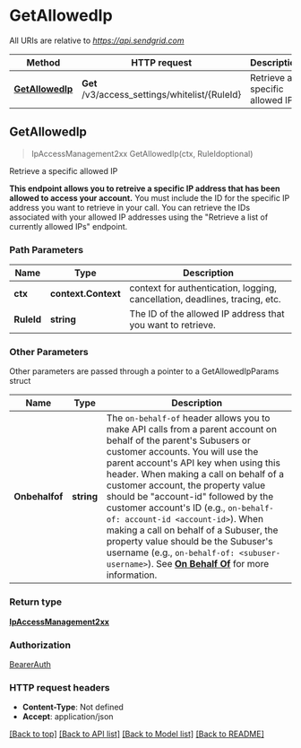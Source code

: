# GetAllowedIp

All URIs are relative to *https://api.sendgrid.com*

Method | HTTP request | Description
------------- | ------------- | -------------
[**GetAllowedIp**](GetAllowedIp.md#GetAllowedIp) | **Get** /v3/access_settings/whitelist/{RuleId} | Retrieve a specific allowed IP



## GetAllowedIp

> IpAccessManagement2xx GetAllowedIp(ctx, RuleIdoptional)

Retrieve a specific allowed IP

**This endpoint allows you to retreive a specific IP address that has been allowed to access your account.**  You must include the ID for the specific IP address you want to retrieve in your call. You can retrieve the IDs associated with your allowed IP addresses using the \"Retrieve a  list of currently allowed IPs\" endpoint.

### Path Parameters


Name | Type | Description
------------- | ------------- | -------------
**ctx** | **context.Context** | context for authentication, logging, cancellation, deadlines, tracing, etc.
**RuleId** | **string** | The ID of the allowed IP address that you want to retrieve.

### Other Parameters

Other parameters are passed through a pointer to a GetAllowedIpParams struct


Name | Type | Description
------------- | ------------- | -------------
**Onbehalfof** | **string** | The `on-behalf-of` header allows you to make API calls from a parent account on behalf of the parent's Subusers or customer accounts. You will use the parent account's API key when using this header. When making a call on behalf of a customer account, the property value should be \"account-id\" followed by the customer account's ID (e.g., `on-behalf-of: account-id <account-id>`). When making a call on behalf of a Subuser, the property value should be the Subuser's username (e.g., `on-behalf-of: <subuser-username>`). See [**On Behalf Of**](https://docs.sendgrid.com/api-reference/how-to-use-the-sendgrid-v3-api/on-behalf-of) for more information.

### Return type

[**IpAccessManagement2xx**](IpAccessManagement2xx.md)

### Authorization

[BearerAuth](../README.md#BearerAuth)

### HTTP request headers

- **Content-Type**: Not defined
- **Accept**: application/json

[[Back to top]](#) [[Back to API list]](../README.md#documentation-for-api-endpoints)
[[Back to Model list]](../README.md#documentation-for-models)
[[Back to README]](../README.md)

